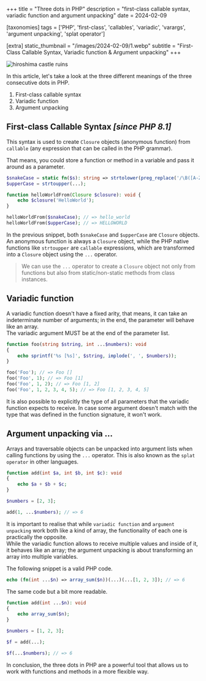 +++
title = "Three dots in PHP"
description = "first-class callable syntax, variadic function and argument unpacking"
date = 2024-02-09

[taxonomies]
tags = ['PHP', 'first-class', 'callables', 'variadic', 'varargs', 'argument unpacking', 'splat operator']

[extra]
static_thumbnail = "/images/2024-02-09/1.webp"
subtitle = "First-Class Callable Syntax, Variadic function & Argument unpacking"
+++

![hiroshima castle ruins](/images/2024-02-09/1.webp)

In this article, let's take a look at the three different meanings of the three consecutive dots in PHP.

1. First-class callable syntax
2. Variadic function
3. Argument unpacking

## First-class Callable Syntax _[since PHP 8.1]_

This syntax is used to create `Closure` objects (anonymous function) from `callable` (any expression that can be called in the PHP grammar).

That means, you could store a function or method in a variable and pass it around as a parameter.

```php source
$snakeCase = static fn($s): string => strtolower(preg_replace('/\B([A-Z])/', '_$1', $s));
$upperCase = strtoupper(...);

function helloWorldFrom(Closure $closure): void {
    echo $closure('HelloWorld');
}

helloWorldFrom($snakeCase); // => hello_world
helloWorldFrom($upperCase); // => HELLOWORLD
```

In the previous snippet, both `$snakeCase` and `$upperCase` are `Closure` objects.<br>
An anonymous function is always a `Closure` object, while the PHP native functions like `strtoupper` are `callable` expressions, which are transformed into a `Closure` object using the `...` operator.

> We can use the `...` operator to create a `Closure` object not only from functions but also from static/non-static methods from class instances.

## Variadic function

A variadic function doesn't have a fixed arity, that means, it can take an indeterminate number of arguments; in the end, the parameter will behave like an array.<br>
The variadic argument MUST be at the end of the parameter list.

```php source
function foo(string $string, int ...$numbers): void
{
    echo sprintf('%s [%s]', $string, implode(', ', $numbers));
}

foo('Foo'); // => Foo []
foo('Foo', 1); // => Foo [1]
foo('Foo', 1, 2); // => Foo [1, 2]
foo('Foo', 1, 2, 3, 4, 5); // => Foo [1, 2, 3, 4, 5]
```

It is also possible to explicitly the type of all parameters that the variadic function expects to receive. In case some argument doesn't match with the type that was defined in the function signature, it won't work.

## Argument unpacking via ...

Arrays and traversable objects can be unpacked into argument lists when calling functions by using the `...` operator. This is also known as the `splat operator` in other languages.

```php source
function add(int $a, int $b, int $c): void
{
    echo $a + $b + $c;
}

$numbers = [2, 3];

add(1, ...$numbers); // => 6
```

<div class="separator"></div>

It is important to realise that while `variadic function` and `argument unpacking` work both like a kind of array, the functionality of each one is practically the opposite.<br>
While the variadic function allows to receive multiple values and inside of it, it behaves like an array; the argument unpacking is about transforming an array into multiple variables.

The following snippet is a valid PHP code.

```php source
echo (fn(int ...$n) => array_sum($n))(...)(...[1, 2, 3]); // => 6
```

The same code but a bit more readable.

```php source
function add(int ...$n): void
{
    echo array_sum($n);
}

$numbers = [1, 2, 3];

$f = add(...);

$f(...$numbers); // => 6
```

In conclusion, the three dots in PHP are a powerful tool that allows us to work with functions and methods in a more flexible way.